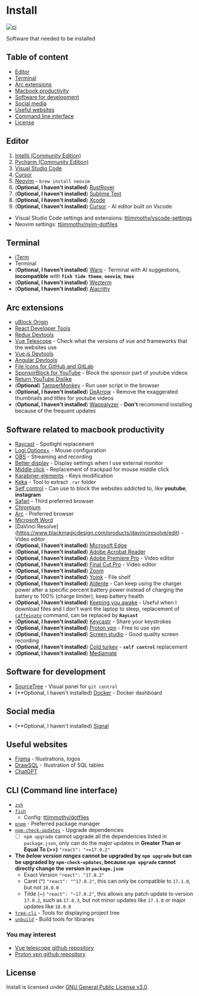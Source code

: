# Install
[![ci](https://github.com/ttiimmothy/install/actions/workflows/ci.yml/badge.svg)](https://github.com/ttiimmothy/Install/actions/workflows/ci.yml)

Software that needed to be installed

## Table of content

- [Editor](#editor)
- [Terminal](#terminal)
- [Arc extensions](#arc-extensions)
- [Macbook productivity](#software-related-to-macbook-productivity)
- [Software for development](#software-for-development)
- [Social media](#social-media)
- [Useful websites](#useful-websites)
- [Command line interface](#cli-command-line-interface)
- [License](#license)

## Editor

1. [Intellij (Community Edition)](https://www.jetbrains.com/idea/download/?section=mac)
1. [Pycharm (Community Edition)](https://www.jetbrains.com/pycharm/download/?section=mac)
1. [Visual Studio Code](https://code.visualstudio.com/)
1. [Cursor](https://www.cursor.com/)
1. [Neovim](https://github.com/neovim/neovim) - `brew install neovim`
1. (**Optional, I haven't installed**) [RustRover](https://www.jetbrains.com/rust/nextversion/)
1. (**Optional, I haven't installed**) [Sublime Text](https://www.sublimetext.com/)
1. (**Optional, I haven't installed**) [Xcode](https://developer.apple.com/download/all/?q=Xcode)
1. (**Optional, I haven't installed**) [Cursor](https://www.cursor.com/) - AI editor built on Vscode

- Visual Studio Code settings and extensions: [ttiimmothy/vscode-settings](https://github.com/ttiimmothy/vscode-settings)
- Neovim settings: [ttiimmothy/nvim-dotfiles](https://github.com/ttiimmothy/dotfiles/tree/main/.config/nvim)

## Terminal

- [iTerm](https://iterm2.com/)
- Terminal
- (**Optional, I haven't installed**) [Warp](https://www.warp.dev/) - Terminal with AI suggestions, **incompatible** with **`fish tide theme`**, **`neovim`**, **`tmux`**
- (**Optional, I haven't installed**) [Wezterm](https://wezfurlong.org/wezterm/install/macos.html)
- (**Optional, I haven't installed**) [Alacritty](https://alacritty.org/)

## Arc extensions

<!-- - [AdGuard AdBlocker](https://microsoftedge.microsoft.com/addons/detail/adguard-adblocker/pdffkfellgipmhklpdmokmckkkfcopbh) -->
- [uBlock Origin](https://chromewebstore.google.com/detail/ublock-origin/cjpalhdlnbpafiamejdnhcphjbkeiagm)
- [React Developer Tools](https://chromewebstore.google.com/detail/react-developer-tools/fmkadmapgofadopljbjfkapdkoienihi)
- [Redux Devtools](https://chromewebstore.google.com/detail/redux-devtools/lmhkpmbekcpmknklioeibfkpmmfibljd)
- [Vue Telescope](https://chromewebstore.google.com/detail/vue-telescope/neaebjphlfplgdhedjdhcnpjkndddbpd) - Check what the versions of vue and frameworks that the websites use
- [Vue.js Devtools](https://chromewebstore.google.com/detail/vuejs-devtools/nhdogjmejiglipccpnnnanhbledajbpd)
- [Angular Devtools](https://chromewebstore.google.com/detail/angular-devtools/ienfalfjdbdpebioblfackkekamfmbnh)
- [File Icons for GitHub and GitLab](https://chrome.google.com/webstore/detail/file-icons-for-github-and/ficfmibkjjnpogdcfhfokmihanoldbfe)
- [SponsorBlock for YouTube](https://chromewebstore.google.com/detail/sponsorblock-for-youtube/mnjggcdmjocbbbhaepdhchncahnbgone) - Block the sponsor part of youtube videos
- [Return YouTube Dislike](https://chromewebstore.google.com/detail/gebbhagfogifgggkldgodflihgfeippi)
- (**Optional**) [TamperMonkey](https://chromewebstore.google.com/detail/tampermonkey/dhdgffkkebhmkfjojejmpbldmpobfkfo?hl=en-US&utm_source=ext_sidebar) - Run user script in the browser
- (**Optional, I haven't installed**) [DeArrow](https://chromewebstore.google.com/detail/dearrow-better-titles-and/enamippconapkdmgfgjchkhakpfinmaj) - Remove the exaggerated thumbnails and titles for youtube videos
- (**Optional, I haven't installed**) [Wappalyzer](https://chromewebstore.google.com/detail/wappalyzer-technology-pro/gppongmhjkpfnbhagpmjfkannfbllamg) - **Don't** recommend installing because of the frequent updates

<!-- ## Safari extensions

- [AdGuard for Safari](https://adguard.com/en/adguard-safari/overview.html)
- [Wappalyzer](https://www.wappalyzer.com/apps/) -->

## Software related to macbook productivity

- [Raycast](https://raycast.com/) - Spotlight replacement
- [Logi Options+](https://www.logitech.com/en-us/software/options.html) - Mouse configuration
- [OBS](https://obsproject.com/) - Streaming and recording
- [Better display](https://github.com/waydabber/BetterDisplay) - Display settings when I use external monitor
- [Middle click](https://github.com/artginzburg/MiddleClick-Sonoma) - Replacement of trackpad for mouse middle click
- [Karabiner-elements](https://karabiner-elements.pqrs.org/) - Keys modification
- [Keka](https://www.keka.io/en/) - Tool to extract `.rar` folder
- [Self control](https://selfcontrolapp.com/) - Can use to block the websites addicted to, like **youtube**, **instagram**
- [Safari](https://www.apple.com/ca/safari/) - Third preferred browser
- [Chromium](https://dev.to/pixelrena/installing-chromium-on-mac-apple-m2-pro-tutorial-4i4i)
- [Arc](https://arc.net/) - Preferred browser
- [Microsoft Word](https://www.microsoft.com/en-us/microsoft-365/download-office)
- [DaVinci Resolve] (https://www.blackmagicdesign.com/products/davinciresolve/edit) - Video editor
- (**Optional, I haven't installed**) [Microsoft Edge](https://www.microsoft.com/en-us/edge?ep=198&form=MA13L7&es=40)
- (**Optional, I haven't installed**) [Adobe Acrobat Reader](https://get.adobe.com/reader/)
- (**Optional, I haven't installed**) [Adobe Premiere Pro](https://www.adobe.com/ca/products/premiere.html) - Video editor
- (**Optional, I haven't installed**) [Final Cut Pro](https://www.apple.com/ca/final-cut-pro/) - Video editor
- (**Optional, I haven't installed**) [Zoom](https://zoom.us/download)
- (**Optional, I haven't installed**) [Yoink](https://eternalstorms.at/yoink/mac/) - File shelf
- (**Optional, I haven't installed**) [Aldente](https://apphousekitchen.com/pricing/?utm_campaign=bogsponsoring&utm_medium=youtube-description&utm_source=youtube) - Can keep using the charger power after a specific percent battery power instead of charging the battery to 100% (charge limiter), keep battery health
- (**Optional, I haven't installed**) [Keeping you awake](https://keepingyouawake.app/) - Useful when I download files and I don't want the laptop to sleep, replacement of [`caffeinate`](https://james.brooks.page/blog/macos-caffeinate-command) command, can be replaced by **`Raycast`**
- (**Optional, I haven't installed**) [Keycastr](https://github.com/keycastr/keycastr) - Share your keystrokes
- (**Optional, I haven't installed**) [Proton vpn](https://protonvpn.com/l/vpn-home?url_id=282&utm_campaign=ww-all-2c-vpn-gro_aff-g_acq-partners_program&utm_source=aid-tune-6779&utm_medium=link&utm_term=vpn_home_landing&utm_content=26&phfp=false) - Free to use vpn
- (**Optional, I haven't installed**) [Screen studio](https://www.screen.studio/?aff=RNK9p) - Good quality screen recording
- (**Optional, I haven't installed**) [Cold turkey](https://getcoldturkey.com/) - **`self control`** replacement
- (**Optional, I haven't installed**) [Mediamate](https://github.com/Wouter01/MediaMate-Releases/releases)

## Software for development

- [SourceTree](https://www.sourcetreeapp.com/) - Visual panel for `git control`
- (**Optional, I haven't installed) [Docker](https://docs.docker.com/desktop/install/mac-install/) - Docker dashboard

## Social media

- (**Optional, I haven't installed) [Signal](https://signal.org/download/)
<!-- - (**Optional, I haven't installed) [Spotify](https://www.spotify.com/us/download/mac/) -->

## Useful websites

- [Figma](https://www.figma.com/) - Illustrations, logos
- [DrawSQL](https://drawsql.app/diagrams) - Illustration of SQL tables
- [ChatGPT](https://chat.openai.com/)

## CLI (Command line interface)

- [`zsh`](https://zsh.org/)
- [`fish`](https://fishshell.com/)
  - Config: [ttiimmothy/dotfiles](https://github.com/ttiimmothy/dotfiles)
- [`pnpm`](https://pnpm.io/) - Preferred package manager
- [`npm-check-updates`](https://github.com/raineorshine/npm-check-updates) - Upgrade dependencies
  - [ ] `npm upgrade` cannot upgrade all the dependencies listed in `package.json`, only can do the major updates in **Greater Than or Equal To (>=)** `"react": ">=17.0.2"`
- **The *below version ranges* cannot be upgraded by `npm upgrade` but can be upgraded by `npm-check-updates`, because `npm upgrade` cannot directly change the version in `package.json`**
  - Exact Version
  `"react": "17.0.2"`
  - Caret (^)
  `"react": "^17.0.2"`, this can only be compatible to `17.1.0`, but not `18.0.0`
  - Tilde (~)
  `"react": "~17.0.2"`, this allows any patch update to version `17.0.2`, such as `17.0.3`, but not minor updates like `17.1.0` or major updates like `18.0.0`
- [`tree-cli`](https://github.com/MrRaindrop/tree-cli) - Tools for displaying project tree
- [`unbuild`](https://github.com/unjs/unbuild) - Build tools for libraries

### You may interest

- [Vue telescope github repository](https://github.com/nuxtlabs/vue-telescope-analyzer)
- [Proton vpn github repository](https://github.com/ProtonVPN/ios-mac-app)

## License

Install is licensed under [GNU General Public License v3.0](LICENSE).
